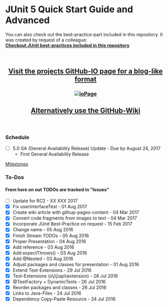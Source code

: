 # JUnit 5 Quick Start Guide and Advanced

You can also check out the best-practice-part included in this repository. It was created by request of a colleague:  
[**Checkout JUnit best-practices included in this repository**
](https://github.com/dmitrij-drandarov/JUnit5-Quick-Start-Guide-and-Advanced/blob/master/src/test/java/com/drandarov/bestPractice/JUnitX_XX_BestPractice.java)

<br>

## <p align="center">[Visit the projects GitHub-IO page for a blog-like format](https://dmitrij-drandarov.github.io/JUnit5-Quick-Start-Guide-and-Advanced/)</p>
 
### <p align="center">[![ioPage](https://github.com/dmitrij-drandarov/JUnit5-Quick-Start-Guide-and-Advanced/blob/master/img/00_README_link.png?raw=true)](https://dmitrij-drandarov.github.io/JUnit5-Quick-Start-Guide-and-Advanced/)</p>

## <p align="center">[Alternatively use the GitHub-Wiki](https://github.com/dmitrij-drandarov/JUnit5-Quick-Start-Guide-and-Advanced/wiki)</p>
 
<br>

### Schedule
- [ ] 5.0 GA (General Availability Release) Update - Due by August 24, 2017
    - First General Availability Release

[Milestones](https://github.com/junit-team/junit5/milestones/)

### To-Dos
#### From here on out TODOs are tracked in "Issues"
- [ ] Update for RC2                                    -   XX XXX 2017
- [x] Fix userInterfaceTest                             -   01 Aug 2017
- [x] Create wiki article with githup-pages-content     -   04 Mar 2017
- [x] Convert code fragments from images to text        -   04 Mar 2017
- [x] Incorporate JUnit Best-Practice on request        -   15 Feb 2017
- [x] Change name                                       -   05 Aug 2016
- [x] Finish Stream TODOs                               -   05 Aug 2016
- [x] Proper Presentation                               -   04 Aug 2016
- [x] Add reference                                     -   03 Aug 2016
- [x] Add expectThrows()                                -   03 Aug 2016
- [x] Add @Nested                                       -   03 Aug 2016
- [x] Adjust packages and classes for presentation      -   01 Aug 2016
- [x] Extend Test-Extensions                            -   29 Jul 2016
- [x] Test-Extensions (o\j\j\api\extension)             -   28 Jul 2016
- [x] @TestFactory + DynamicTests                       -   26 Jul 2016
- [x] Reorder packages and classes                      -   26 Jul 2016
- [x] Links to Java-Files                               -   24 Jul 2016
- [x] Dependency Copy-Paste Resource                    -   24 Jul 2016
